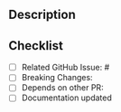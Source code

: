 ## Description

<!-- Brief description of the changes made in this PR -->

## Checklist

- [ ] Related GitHub Issue: #<!-- issue number -->
- [ ] Breaking Changes: <!-- Yes/No + brief explanation if yes -->
- [ ] Depends on other PR: <!-- PR number or N/A -->
- [ ] Documentation updated
